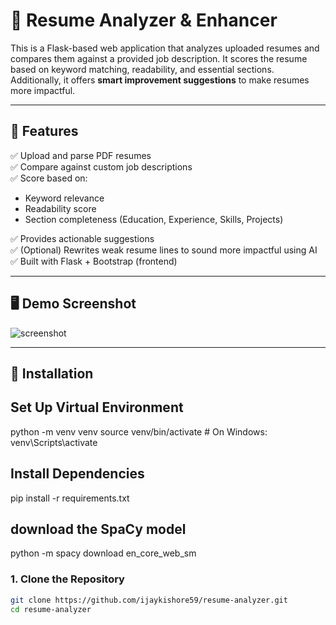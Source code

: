 # 📄 Resume Analyzer & Enhancer

This is a Flask-based web application that analyzes uploaded resumes and compares them against a provided job description. It scores the resume based on keyword matching, readability, and essential sections. Additionally, it offers **smart improvement suggestions** to make resumes more impactful.

---

## 🚀 Features

✅ Upload and parse PDF resumes  
✅ Compare against custom job descriptions  
✅ Score based on:
- Keyword relevance
- Readability score
- Section completeness (Education, Experience, Skills, Projects)

✅ Provides actionable suggestions  
✅ (Optional) Rewrites weak resume lines to sound more impactful using AI  
✅ Built with Flask + Bootstrap (frontend)

---

## 🖥️ Demo Screenshot

![screenshot](screenshots/result.png)

---

## 🔧 Installation
## Set Up Virtual Environment
python -m venv venv
source venv/bin/activate  # On Windows: venv\Scripts\activate
##  Install Dependencies
pip install -r requirements.txt
## download the SpaCy model
python -m spacy download en_core_web_sm
### 1. Clone the Repository

```bash
git clone https://github.com/ijaykishore59/resume-analyzer.git
cd resume-analyzer

